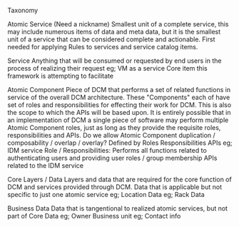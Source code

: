 Taxonomy

Atomic Service (Need a nickname)
    Smallest unit of a complete service, this may include numerous items of data and meta data, but it is the smallest unit of a service that can be considered complete and actionable. 
    First needed for applying Rules to services and service catalog items.

Service
    Anything that will be consumed or requested by end users in the process of realizing their request
    eg; VM as a service
    Core item this framework is attempting to facilitate

Atomic Component
    Piece of DCM that performs a set of related functions in service of the overall DCM architecture. These "Components" each of have set of roles and responsibilities for effecting their work for DCM. This is also the scope to which the APIs will be based upon.
    It is entirely possible that in an implementation of DCM a single piece of software may perform multiple Atomic Component roles, just as long as they provide the requisite roles, responsibilities and APIs.
    Do we allow Atomic Component duplication / composability / overlap / overlay?
    Defined by
        Roles
        Responsibilities
        APIs
    eg; IDM service
        Role / Responsibilities: Performs all functions related to authenticating users and providing user roles / group membership
        APIs related to the IDM service

Core Layers / Data
    Layers and data that are required for the core function of DCM and services provided through DCM.
    Data that is applicable but not specific to just one atomic service
    eg; Location Data
    eg; Rack Data

Business Data
    Data that is tangentional to realized atomic services, but not part of Core Data
    eg; Owner Business unit
    eg; Contact info